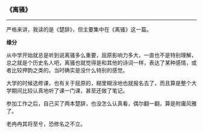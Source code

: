 ### 《离骚》

---

严格来讲，我读的是《楚辞》，但主要集中在《离骚》这一篇。

**缘分**

从中学开始就总是听到说离骚多么重要，屈原影响力多大，一直也不是特别理解，总之就是个历史名人吧，离骚也就觉得是和其他的诗词一样，表达了某种感情，或者比较押韵之类的。当时确实是没什么特别的感觉。

大学的时候选修课，也有关于屈原的，糊里糊涂地也就报名去了，而且算是整个大学期间比较认真地听了课一门课，甚至还做了笔记。

参加工作之后，自己买了两本楚辞，也没怎么认真看，偶尔翻一翻，算是附庸风雅了。

老冉冉其将至兮，恐修名之不立。

